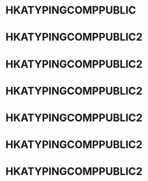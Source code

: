 # HKATYPINGCOMPPUBLIC
# HKATYPINGCOMPPUBLIC2
# HKATYPINGCOMPPUBLIC2
# HKATYPINGCOMPPUBLIC2
# HKATYPINGCOMPPUBLIC2
# HKATYPINGCOMPPUBLIC2
# HKATYPINGCOMPPUBLIC2
